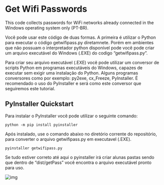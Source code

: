 # Get Wifi Passwords
This code collects passwords for WiFi networks already connected in the Windows operating system only (PT-BR).

Você pode usar este código de duas formas. A primeira é utilizar o Python para executar o código getwifipass.py diretamnete. Porém em ambientes que não possuam o interpretador python disponível pode você pode criar um arquivo executável do Windows (.EXE) do codigo “getwifipass.py”.

Para criar seu arquivo executável (.EXE) você pode utilizar um conversor de scripts Python em programas executáveis ​​do Windows, capazes de executar sem exigir uma instalação do Python. Alguns programas conversores como por exemplo: py2exe, cx_Freeze, PyInstaller. É recomendado o uso do PyInstaller e será como este conversor que seguiremos este tutorial.

## PyInstaller Quickstart
Para instalar o PyInstaller você pode utilizar o seguinte comando:
```
python -m pip install pyinstaller
```

Após instalado, use o comando abaixo no diretório corrente do repositório, para converter o arquivo getwifipass.py em executavel (.EXE). 
```
pyinstaller getwifipass.py
```

Se tudo estiver correto até aqui o pyinstaller irá criar alunas pastas sendo que dentro de “dist/getPass” você encontra o arquivo executável pronto para uso.

![img](img/autorun_img.png)
